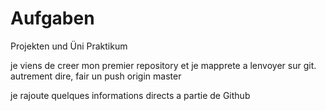 # Aufgaben
Projekten und Üni Praktikum

je viens de creer mon premier repository et je mapprete a lenvoyer sur git.
autrement dire, fair un push origin master 

je rajoute quelques informations directs a partie de Github
